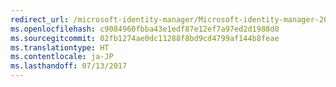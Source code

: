```yaml
---
redirect_url: /microsoft-identity-manager/Microsoft-identity-manager-2016-sp1-release-notes
ms.openlocfilehash: c9084960fbba43e1edf87e12ef7a97ed2d1988d0
ms.sourcegitcommit: 02fb1274ae0dc11288f8bd9cd4799af144b8feae
ms.translationtype: HT
ms.contentlocale: ja-JP
ms.lasthandoff: 07/13/2017
---
```

